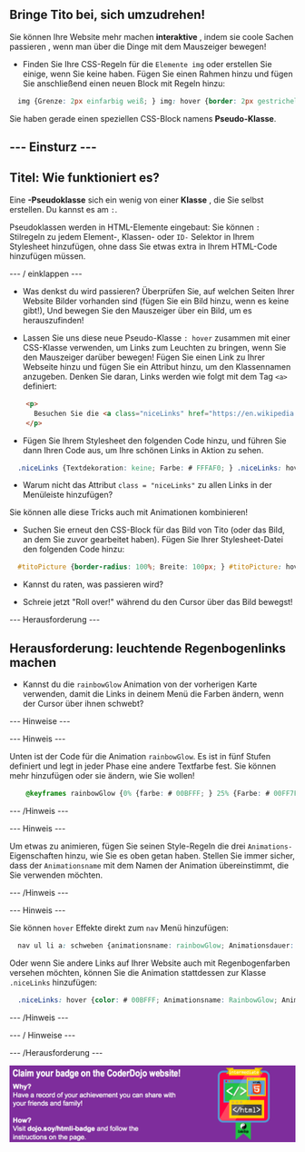 ## Bringe Tito bei, sich umzudrehen!

Sie können Ihre Website mehr machen **interaktive** , indem sie coole Sachen passieren , wenn man über die Dinge mit dem Mauszeiger bewegen!

+ Finden Sie Ihre CSS-Regeln für die `Elemente img` oder erstellen Sie einige, wenn Sie keine haben. Fügen Sie einen Rahmen hinzu und fügen Sie anschließend einen neuen Block mit Regeln hinzu:

```css
  img {Grenze: 2px einfarbig weiß; } img: hover {border: 2px gestrichelt Navy; }
```

Sie haben gerade einen speziellen CSS-Block namens **Pseudo-Klasse**.

## \--- Einsturz \---

## Titel: Wie funktioniert es?

Eine **-Pseudoklasse** sich ein wenig von einer **Klasse** , die Sie selbst erstellen. Du kannst es am `:`.

Pseudoklassen werden in HTML-Elemente eingebaut: Sie können `:` Stilregeln zu jedem Element-, Klassen- oder `ID-` Selektor in Ihrem Stylesheet hinzufügen, ohne dass Sie etwas extra in Ihrem HTML-Code hinzufügen müssen.

\--- / einklappen \---

+ Was denkst du wird passieren? Überprüfen Sie, auf welchen Seiten Ihrer Website Bilder vorhanden sind (fügen Sie ein Bild hinzu, wenn es keine gibt!), Und bewegen Sie den Mauszeiger über ein Bild, um es herauszufinden!

+ Lassen Sie uns diese neue Pseudo-Klasse `: hover` zusammen mit einer CSS-Klasse verwenden, um Links zum Leuchten zu bringen, wenn Sie den Mauszeiger darüber bewegen! Fügen Sie einen Link zu Ihrer Webseite hinzu und fügen Sie ein Attribut hinzu, um den Klassennamen anzugeben. Denken Sie daran, Links werden wie folgt mit dem Tag `<a>` definiert:

```html
    <p>
      Besuchen Sie die <a class="niceLinks" href="https://en.wikipedia.org/wiki/Ireland">Wikipedia-Seite</a> , um noch mehr über Irland zu erfahren!
    </p>
```

+ Fügen Sie Ihrem Stylesheet den folgenden Code hinzu, und führen Sie dann Ihren Code aus, um Ihre schönen Links in Aktion zu sehen.

```css
  .niceLinks {Textdekoration: keine; Farbe: # FFFAF0; } .niceLinks: hover {color: # 00FF7F; }
```

+ Warum nicht das Attribut `class = "niceLinks"` zu allen Links in der Menüleiste hinzufügen?

Sie können alle diese Tricks auch mit Animationen kombinieren!

+ Suchen Sie erneut den CSS-Block für das Bild von Tito (oder das Bild, an dem Sie zuvor gearbeitet haben). Fügen Sie Ihrer Stylesheet-Datei den folgenden Code hinzu:

```css
  #titoPicture {border-radius: 100%; Breite: 100px; } #titoPicture: hover {animationsname: rollOver; Animationsdauer: 1s; Animations-Iterationszählung: 1; } @keyframes rollOver {0% {transform: rotieren (0deg); } 100% {transformiere: rotiere (-360deg); }}
```

+ Kannst du raten, was passieren wird?

+ Schreie jetzt "Roll over!" während du den Cursor über das Bild bewegst!

\--- Herausforderung \---

## Herausforderung: leuchtende Regenbogenlinks machen

+ Kannst du die `rainbowGlow` Animation von der vorherigen Karte verwenden, damit die Links in deinem Menü die Farben ändern, wenn der Cursor über ihnen schwebt?

\--- Hinweise \---

\--- Hinweis \---

Unten ist der Code für die Animation `rainbowGlow`. Es ist in fünf Stufen definiert und legt in jeder Phase eine andere Textfarbe fest. Sie können mehr hinzufügen oder sie ändern, wie Sie wollen!

```css
    @keyframes rainbowGlow {0% {farbe: # 00BFFF; } 25% {Farbe: # 00FF7F; } 50% {Farbe: #eeeeaf; } 75% {Farbe: #eeafee; } 100% {Farbe: # 00BFFF; }}
```

\--- /Hinweis \---

\--- Hinweis \---

Um etwas zu animieren, fügen Sie seinen Style-Regeln die drei `Animations-` Eigenschaften hinzu, wie Sie es oben getan haben. Stellen Sie immer sicher, dass der `Animationsname` mit dem Namen der Animation übereinstimmt, die Sie verwenden möchten.

\--- /Hinweis \---

\--- Hinweis \---

Sie können `hover` Effekte direkt zum `nav` Menü hinzufügen:

```css
  nav ul li a: schweben {animationsname: rainbowGlow; Animationsdauer: 1.5s; Animation-Iterationszählung: unendlich; }
```

Oder wenn Sie andere Links auf Ihrer Website auch mit Regenbogenfarben versehen möchten, können Sie die Animation stattdessen zur Klasse `.niceLinks` hinzufügen:

```css
  .niceLinks: hover {color: # 00BFFF; Animationsname: RainbowGlow; Animationsdauer: 1.5s; Animation-Iterationszählung: unendlich; }
```

\--- /Hinweis \---

\--- / Hinweise \---

\--- /Herausforderung \---

![](images/badge-footer-image-html-intermed.png)
